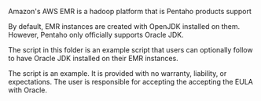Amazon's AWS EMR is a hadoop platform that is Pentaho products support

By default, EMR instances are created with OpenJDK installed on them.  However, Pentaho only officially supports Oracle JDK.

The script in this folder is an example script that users can optionally follow to have Oracle JDK installed on their EMR instances.

The script is an example.  It is provided with no warranty, liability, or expectations.  The user is responsible for 
accepting the accepting the EULA with Oracle.